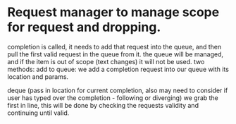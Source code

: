 # Request manager to manage scope for request and dropping.
completion is called, it needs to add that request into the queue, and then pull the first valid request in the queue from it.
the queue will be managed, and if the item is out of scope (text changes) it will not be used. 
two methods: add to queue: we add a completion request into our queue with its location and params.

deque (pass in location for current completion, also may need to consider if user has typed over the completion - following or diverging) we grab the first in line, this will be done by checking the requests validity and continuing until valid.
